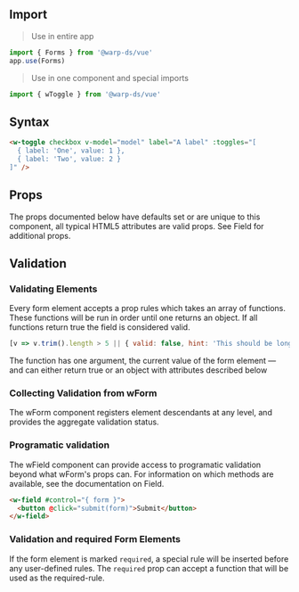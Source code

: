 ## Import

> Use in entire app
```js
import { Forms } from '@warp-ds/vue'
app.use(Forms)
```

> Use in one component and special imports
```js
import { wToggle } from '@warp-ds/vue'
```

## Syntax

```html
<w-toggle checkbox v-model="model" label="A label" :toggles="[
  { label: 'One', value: 1 },
  { label: 'Two', value: 2 }
]" />
```

## Props

The props documented below have defaults set or are unique to this component, all typical HTML5 attributes are valid props. See Field for additional props.

<api-table type=vue component="Toggle"/>

## Validation
### Validating Elements
Every form element accepts a prop rules which takes an array of functions. These functions will be run in order until one returns an object. If all functions return true the field is considered valid.

```js
[v => v.trim().length > 5 || { valid: false, hint: 'This should be longer' }]
```

The function has one argument, the current value of the form element — and can either return true or an object with attributes described below

<api-table type=vue component="InputAttributes"/>

### Collecting Validation from wForm
The wForm component registers element descendants at any level, and provides the aggregate validation status.

<api-table type=vue component="InputValidation"/>

### Programatic validation
The wField component can provide access to programatic validation beyond what wForm's props can. For information on which methods are available, see the documentation on Field.

```html
<w-field #control="{ form }">
  <button @click="submit(form)">Submit</button>
</w-field>
```

### Validation and required Form Elements
If the form element is marked `required`, a special rule will be inserted before any user-defined rules.
The `required` prop can accept a function that will be used as the required-rule.

